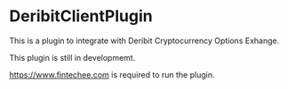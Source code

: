 # DeribitClientPlugin
This is a plugin to integrate with Deribit Cryptocurrency Options Exhange.

This plugin is still in developmemt.

https://www.fintechee.com is required to run the plugin.
